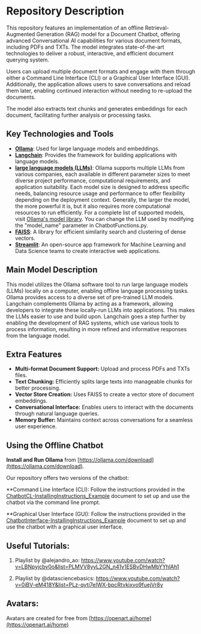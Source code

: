 # Repository Description

This repository features an implementation of an offline Retrieval-Augmented Generation (RAG) model for a Document Chatbot, offering advanced Conversational AI capabilities for various document formats, including PDFs and TXTs. The model integrates state-of-the-art technologies to deliver a robust, interactive, and efficient document querying system.

Users can upload multiple document formats and engage with them through either a Command Line Interface (CLI) or a Graphical User Interface (GUI). Additionally, the application allows users to save conversations and reload them later, enabling continued interaction without needing to re-upload the documents.

The model also extracts text chunks and generates embeddings for each document, facilitating further analysis or processing tasks.

## Key Technologies and Tools

- **[Ollama](https://ollama.com/)**: Used for large language models and embeddings.
- **[Langchain](https://www.langchain.com/)**: Provides the framework for building applications with language models.
- **[large language models (LLMs)](https://ollama.com/library)**: Ollama supports multiple LLMs from various companies, each available in different parameter sizes to meet diverse project performance, computational requirements, and application suitability. Each model size is designed to address specific needs, balancing resource usage and performance to offer flexibility depending on the deployment context. Generally, the larger the model, the more powerful it is, but it also requires more computational resources to run efficiently. For a complete list of supported models, visit [Ollama's model library](https://ollama.com/library). You can change the LLM used by modifying the "model_name" parameter in ChatbotFunctions.py.
- **[FAISS](https://ai.meta.com/tools/faiss/)**: A library for efficient similarity search and clustering of dense vectors.
- **[Streamlit](https://streamlit.io/)**: An open-source app framework for Machine Learning and Data Science teams to create interactive web applications.


## Main Model Description

This model utilizes the Ollama software tool to run large language models (LLMs) locally on a computer, enabling offline language processing tasks. Ollama provides access to a diverse set of pre-trained LLM models. Langchain complements Ollama by acting as a framework, allowing developers to integrate these locally-run LLMs into applications. This makes the LLMs easier to use and build upon. Langchain goes a step further by enabling the development of RAG systems, which use various tools to process information, resulting in more refined and informative responses from the language model.


## Extra Features

- **Multi-format Document Support:** Upload and process PDFs and TXTs files.
- **Text Chunking:** Efficiently splits large texts into manageable chunks for better processing.
- **Vector Store Creation:** Uses FAISS to create a vector store of document embeddings.
- **Conversational Interface:** Enables users to interact with the documents through natural language queries.
- **Memory Buffer:** Maintains context across conversations for a seamless user experience.

## Using the Offline Chatbot

**Install and Run Ollama** from [https://ollama.com/download](https://ollama.com/download).

Our repository offers two versions of the chatbot:

**Command Line Interface (CLI): Follow the instructions provided in the [ChatbotCL-InstallingInstructions_Example](https://github.com/oraibalmegdadi/AI-Based-Multiformat-Document-Chatbot/blob/main/ChatbotCL-InstallingInstructions_Example.md) document to set up and use the chatbot via the command line prompt.

**Graphical User Interface (GUI): Follow the instructions provided in the [ChatbotInterface-InstallingInstructions_Example](https://github.com/oraibalmegdadi/AI-Based-Multiformat-Document-Chatbot/blob/main/ChatbotInterface-InstallingInstructions_Example.md) document to set up and use the chatbot with a graphical user interface.


## Useful Tutorials: 
1. Playlist by @alejandro_ao:  https://www.youtube.com/watch?v=LBNpyjcbv0o&list=PLMVV8yyL2GN_n41v1ESBvDHwMbYYhlAh1

2. Playlist by @datasciencebasics: https://www.youtube.com/watch?v=0iBV-eM418Y&list=PLz-qytj7eIWX-bpcRtvkixvo9fuejVr8y

## Avatars: 

Avatars are created for free from   [https://openart.ai/home](https://openart.ai/home)  
